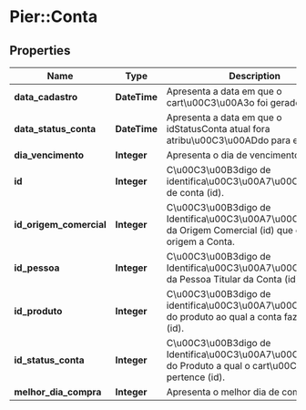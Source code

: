 # Pier::Conta

## Properties
Name | Type | Description | Notes
------------ | ------------- | ------------- | -------------
**data_cadastro** | **DateTime** | Apresenta a data em que o cart\u00C3\u00A3o foi gerado. | [optional] 
**data_status_conta** | **DateTime** | Apresenta a data em que o idStatusConta atual fora atribu\u00C3\u00ADdo para ela. | [optional] 
**dia_vencimento** | **Integer** | Apresenta o dia de vencimento. | [optional] 
**id** | **Integer** | C\u00C3\u00B3digo de identifica\u00C3\u00A7\u00C3\u00A3o de conta (id). | [optional] 
**id_origem_comercial** | **Integer** | C\u00C3\u00B3digo de Identifica\u00C3\u00A7\u00C3\u00A3o da Origem Comercial (id) que deu origem a Conta. | [optional] 
**id_pessoa** | **Integer** | C\u00C3\u00B3digo de Identifica\u00C3\u00A7\u00C3\u00A3o da Pessoa Titular da Conta (id). | [optional] 
**id_produto** | **Integer** | C\u00C3\u00B3digo de identifica\u00C3\u00A7\u00C3\u00A3o do produto ao qual a conta faz parte. (id). | [optional] 
**id_status_conta** | **Integer** | C\u00C3\u00B3digo de Identifica\u00C3\u00A7\u00C3\u00A3o do Produto a qual o cart\u00C3\u00A3o pertence (id). | [optional] 
**melhor_dia_compra** | **Integer** | Apresenta o melhor dia de compra. | [optional] 



